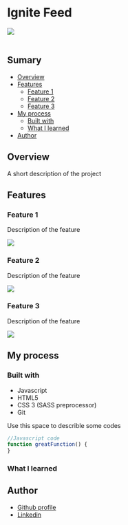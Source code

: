 # Ignite Feed



<img style="display: block; margin-left: auto; margin-rigth: auto;" src="./images/screenshots/main1.jpg">

<br>

## Sumary

- [Overview](#overview)
- [Features](#features)
  - [Feature 1](#Feature_1)
  - [Feature 2](#Feature_2)
  - [Feature 3](#Feature_3)
- [My process](#my-process)
  - [Built with](#built-with)
  - [What I learned](#what-i-learned)
- [Author](#author)

## Overview

A short description of the project

## Features

### Feature 1

Description of the feature

![](./images/screenshots/theme-toggle.gif)

### Feature 2

Description of the feature

![](./images/screenshots/click-btn.gif)

### Feature 3

Description of the feature

![](./images/screenshots/two-line-screen.gif)


## My process

### Built with

- Javascript
- HTML5
- CSS 3 (SASS preprocessor)
- Git

Use this space to describle some codes

```js
//Javascript code
function greatFunction() {
}
```
### What I learned


## Author

- [Github profile](https://github.com/mauricio-tejada)
- [Linkedin](https://www.linkedin.com/in/mauricio-tfernandes/)

